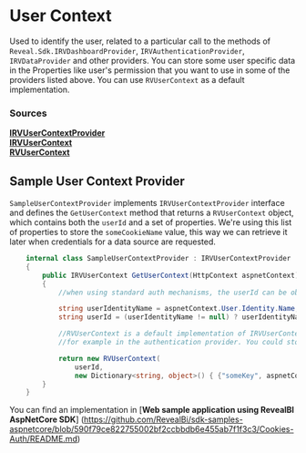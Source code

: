 # User Context

Used to identify the user, related to a particular call to the methods of `Reveal.Sdk.IRVDashboardProvider`, `IRVAuthenticationProvider`, `IRVDataProvider` and other providers. You 
can store some user specific data in the Properties like user's permission that you want to use in some of the providers listed above. You can use `RVUserContext` as a default 
implementation.

### Sources

[**IRVUserContextProvider**](https://help.revealbi.io/api/aspnet/latest/Reveal.Sdk.IRVUserContextProvider.html) <br>
[**IRVUserContext**](https://help.revealbi.io/api/aspnet/latest/Reveal.Sdk.IRVUserContext.html) <br>
[**RVUserContext**](https://help.revealbi.io/api/aspnet/latest/Reveal.Sdk.RVUserContext.html)

## Sample User Context Provider

`SampleUserContextProvider` implements `IRVUserContextProvider` interface and defines the `GetUserContext` method that returns a `RVUserContext` object, which contains both the 
`userId` and a set of properties. We're using this list of properties to store the `someCookieName` value, this way we can retrieve it later when credentials for a data source are 
requested.

```csharp
    internal class SampleUserContextProvider : IRVUserContextProvider
    {
        public IRVUserContext GetUserContext(HttpContext aspnetContext)
        {
            //when using standard auth mechanisms, the userId can be obtained using aspnetContext.User.Identity.Name.

            string userIdentityName = aspnetContext.User.Identity.Name;
            string userId = (userIdentityName != null) ? userIdentityName : "guest";

            //RVUserContext is a default implementation of IRVUserContext, which allows to store properties in addition to the userId, these properties can be used later
            //for example in the authentication provider. You could store data related to the current request this way. In this case, we are storing the value of "someCookieName".

            return new RVUserContext(
                userId,
                new Dictionary<string, object>() { {"someKey", aspnetContext.Current.Request.Cookies["someCookieName"].Value } });
        }
    }
```

You can find an implementation in [**Web sample application using RevealBI AspNetCore SDK**]
(https://github.com/RevealBi/sdk-samples-aspnetcore/blob/590f79ce822755002bf2ccbbdb6e455ab7f1f3c3/Cookies-Auth/README.md)
